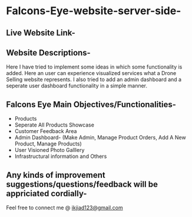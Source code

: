 # Falcons-Eye-website-server-side-

## Live Website Link-  
   
## Website Descriptions-
Here I have tried to implement some ideas in which some functionality is added. Here an user can experience visualized services what a Drone Selling website represents. I also tried to add an admin dashboard and a seperate user dashboard functionality in a simple manner.

## Falcons Eye Main Objectives/Functionalities-
- Products
- Seperate All Products Showcase
- Customer Feedback Area
- Admin Dashboard- (Make Admin, Manage Product Orders, Add A New Product, Manage Products)
- User Visioned Photo Galllery
- Infrastructural information and Others

## Any kinds of improvement suggestions/questions/feedback will be appriciated cordially-

Feel free to connect me @ ikjiad123@gmail.com


